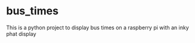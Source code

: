 # bus_times
This is a python project to display bus times on a raspberry pi with an inky phat display 
